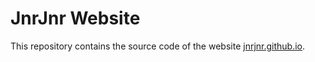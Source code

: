 # JnrJnr Website

This repository contains the source code of the website [jnrjnr.github.io](http://jnrjnr.github.io).
